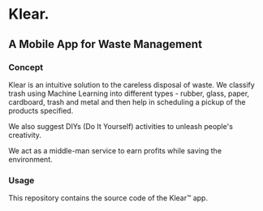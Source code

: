 # Klear.

## A Mobile App for Waste Management

### Concept
Klear is an intuitive solution to the careless disposal of waste. We classify trash using Machine Learning into different types - rubber, glass, paper, cardboard, trash and metal and then help in scheduling a pickup of the products specified.

We also suggest DIYs (Do It Yourself) activities to unleash people's creativity.

We act as a middle-man service to earn profits while saving the environment.

### Usage
This repository contains the source code of the Klear™ app. 
